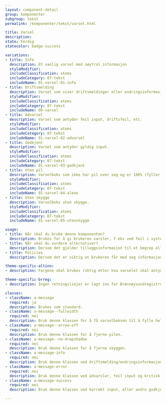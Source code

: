 ```yaml
---
layout: component-detail
group: komponenter
subgroup: tekst
permalink: /komponenter/tekst/varsel.html

title: Varsel
description:
state: Ferdig
statecolor: badge-success

variations:
- title: Info
  description: Et vanlig varsel med nøytral informasjon
  styleModifier:
  includeClassification: atoms
  includeCategory: 07-tekst
  includeName: 01-varsel-01-info
- title: Driftsmelding
  description: Varsel som viser driftsmeldinger eller endringsinformasjon
  styleModifier:
  includeClassification: atoms
  includeCategory: 07-tekst
  includeName: 00-varsel
- title: Advarsel
  description: Varsel som antyder feil input, driftsfeil, etc.
  styleModifier:
  includeClassification: atoms
  includeCategory: 07-tekst
  includeName: 01-varsel-02-advarsel
- title: Godkjent
  description: Varsel som antyder gyldig input.
  styleModifier:
  includeClassification: atoms
  includeCategory: 07-tekst
  includeName: 01-varsel-03-godkjent
- title: Uten pil
  description: Varselboks som ikke har pil over seg og er 100% (fyller hele bredden).
  styleModifier:
  includeClassification: atoms
  includeCategory: 07-tekst
  includeName: 01-varsel-04-alene
- title: Uten skygge
  description: Varselboks uten skygge.
  styleModifier:
  includeClassification: atoms
  includeCategory: 07-tekst
  includeName: 01-varsel-05-utenskygge

usage:
- title: Når skal du bruke denne komponenten?
  description: Brukes for å gi brukeren varsler, f.eks ved feil i systemet, feil innfylt informasjon eller ved andre viktige opplysninger brukeren må gjøres oppmerksom på.
- title: Når skal du vurdere alternativer?
  description: Dersom det gjelder tilleggsinformasjon til et begrep eller tema, bruk heller popover.
- title: Policies
  description: Dersom det er viktig at brukeren får med seg informasjonen, legg en role="alert" på div-en, slik at brukere med skjermlesere får med seg informasjonen uten å måtte lete seg frem til den.

theme-specific-altinn:
- description: Fargene skal brukes riktig etter hva varselet skal antyde. Grå - info, Gul - driftsmelding/endringsinformasjon, Rød - advarsel, ute av drift, feil input, Grønn - riktig input, godkjent.

theme-specific-brreg:
- description: Ingen retningslinjer er lagt inn for Brønnøysundregistrene enda.

classes:
- className: a-message
  required: ja
  description: Brukes som standard.
- className: a-message--fullwidth
  required: nei
  description: Bruk denne klassen for å få varselboksen til å fylle hele den tilgjengelige bredden.
- className: a-message--arrow-off
  required: nei
  description: Bruk denne klassen for å fjerne pilen.
- className: a-message--no-dropshadow
  required: nei
  description: Bruk denne klassen for å fjerne skyggen.
- className: a-message-info
  required: nei
  description: Bruk denne klassen ved driftsmelding/endringsinformasjon.
- className: a-message-error
  required: nei
  description: Bruk denne klassen ved advarsler, feil input og kritisk informasjon / ute av drift.
- className: a-message-success
  required: nei
  description: Bruk denne klassen ved korrekt input, eller andre godkjenninger.

---
```

